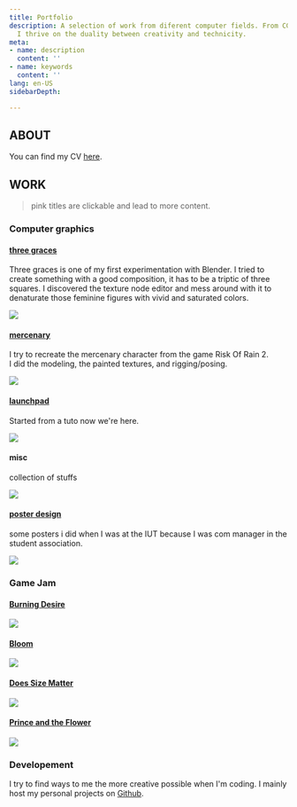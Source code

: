 ```yaml
---
title: Portfolio
description: A selection of work from diferent computer fields. From CGI to programming,
  I thrive on the duality between creativity and technicity.
meta:
- name: description
  content: ''
- name: keywords
  content: ''
lang: en-US
sidebarDepth: 

---
```

## ABOUT

<frame-rose img="/img/ui_aboutme_scream.jpg" />

You can find my CV [here](cv/).

## WORK

> pink titles are clickable and lead to more content.

### Computer graphics

#### [three graces](cg/three-graces)

Three graces is one of my first experimentation with Blender. I tried to create something with a good composition, it has to be a triptic of three squares. I discovered the texture node editor and mess around with it to denaturate those feminine figures with vivid and saturated colors.

![](/img/cg_three_graces_full.png)

#### [mercenary](cg/mercenary)

I try to recreate the mercenary character from the game Risk Of Rain 2.  
I did the modeling, the painted textures, and rigging/posing.

![](/img/cg_merc_thumb.png)

#### [launchpad](cg/launchpad)

Started from a tuto now we're here.

![](/img/cg_launchpad_pixel.png)

#### misc

collection of stuffs

![](/img/cg_misc_atlas.png)

#### [poster design](cg/poster-design)

some posters i did when I was at the IUT because I was com manager in the student association.

![](/img/cg_poster_jpo_thumb.png)

### Game Jam

#### [Burning Desire](https://macouta.itch.io/burning-desire)

![](/img/gj_burning_desire.jpg)

#### [Bloom](https://macouta.itch.io/bloom)

![](/img/gj_thumb_bloom.png)

#### [Does Size Matter](https://macouta.itch.io/does-size-matter)

![](/img/gj_thumb_dsm.png)

#### [Prince and the Flower](https://macouta.itch.io/the-prince-and-the-flower)

![](/img/gj_thumb_pnf.png)

### Developement

I try to find ways to me the more creative possible when I'm coding. I mainly host my personal projects on [Github](https://github.com/Macouta).